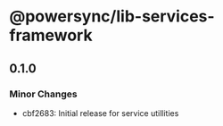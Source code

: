 # @powersync/lib-services-framework

## 0.1.0

### Minor Changes

- cbf2683: Initial release for service utillities

